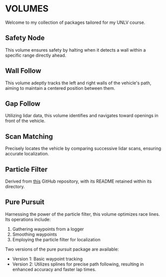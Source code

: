 # VOLUMES

Welcome to my collection of packages tailored for my UNLV course.

## Safety Node
This volume ensures safety by halting when it detects a wall within a specific range directly ahead.

## Wall Follow
This volume adeptly tracks the left and right walls of the vehicle's path, aiming to maintain a centered position between them.

## Gap Follow
Utilizing lidar data, this volume identifies and navigates toward openings in front of the vehicle.

## Scan Matching
Precisely locates the vehicle by comparing successive lidar scans, ensuring accurate localization.

## Particle Filter
Derived from [this](https://github.com/mit-racecar/particle_filter) GitHub repository, with its README retained within its directory.

## Pure Pursuit
Harnessing the power of the particle filter, this volume optimizes race lines. Its operations include:
1. Gathering waypoints from a logger
2. Smoothing waypoints
3. Employing the particle filter for localization

Two versions of the pure pursuit package are available:
- Version 1: Basic waypoint tracking
- Version 2: Utilizes splines for precise path following, resulting in enhanced accuracy and faster lap times.
